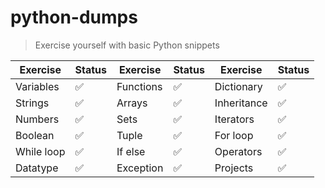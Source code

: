# python-dumps
> Exercise yourself with basic Python snippets

| Exercise       | Status             | Exercise       | Status             | Exercise       | Status             |
| -------------- | ---------          | -------------- | ---------          | -------------- | ---------          |
| Variables      | :white_check_mark: | Functions      | :white_check_mark: | Dictionary     | :white_check_mark: |
| Strings        | :white_check_mark: | Arrays         | :white_check_mark: | Inheritance    | :white_check_mark: |
| Numbers        | :white_check_mark: | Sets           | :white_check_mark: | Iterators      | :white_check_mark: |
| Boolean        | :white_check_mark: | Tuple          | :white_check_mark: | For loop       | :white_check_mark: |
| While loop     | :white_check_mark: | If else        | :white_check_mark: | Operators      | :white_check_mark: |
| Datatype       | :white_check_mark: | Exception      | :white_check_mark: | Projects       | :white_check_mark: |
